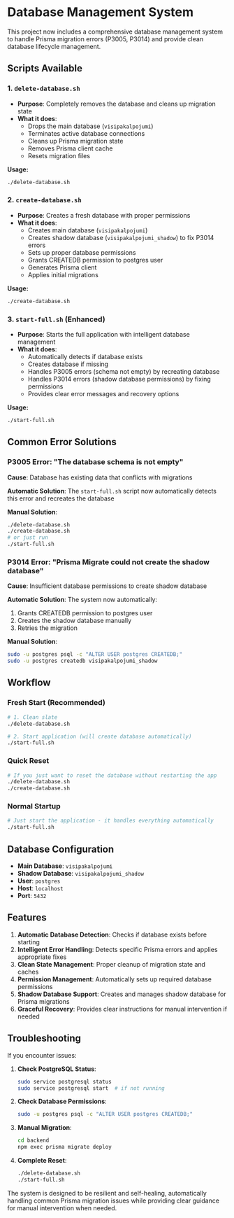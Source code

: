 # Database Management System

This project now includes a comprehensive database management system to handle Prisma migration errors (P3005, P3014) and provide clean database lifecycle management.

## Scripts Available

### 1. `delete-database.sh`
- **Purpose**: Completely removes the database and cleans up migration state
- **What it does**:
  - Drops the main database (`visipakalpojumi`)
  - Terminates active database connections
  - Cleans up Prisma migration state
  - Removes Prisma client cache
  - Resets migration files

**Usage:**
```bash
./delete-database.sh
```

### 2. `create-database.sh`
- **Purpose**: Creates a fresh database with proper permissions
- **What it does**:
  - Creates main database (`visipakalpojumi`)
  - Creates shadow database (`visipakalpojumi_shadow`) to fix P3014 errors
  - Sets up proper database permissions
  - Grants CREATEDB permission to postgres user
  - Generates Prisma client
  - Applies initial migrations

**Usage:**
```bash
./create-database.sh
```

### 3. `start-full.sh` (Enhanced)
- **Purpose**: Starts the full application with intelligent database management
- **What it does**:
  - Automatically detects if database exists
  - Creates database if missing
  - Handles P3005 errors (schema not empty) by recreating database
  - Handles P3014 errors (shadow database permissions) by fixing permissions
  - Provides clear error messages and recovery options

**Usage:**
```bash
./start-full.sh
```

## Common Error Solutions

### P3005 Error: "The database schema is not empty"
**Cause**: Database has existing data that conflicts with migrations

**Automatic Solution**: The `start-full.sh` script now automatically detects this error and recreates the database

**Manual Solution**:
```bash
./delete-database.sh
./create-database.sh
# or just run
./start-full.sh
```

### P3014 Error: "Prisma Migrate could not create the shadow database"
**Cause**: Insufficient database permissions to create shadow database

**Automatic Solution**: The system now automatically:
1. Grants CREATEDB permission to postgres user
2. Creates the shadow database manually
3. Retries the migration

**Manual Solution**:
```bash
sudo -u postgres psql -c "ALTER USER postgres CREATEDB;"
sudo -u postgres createdb visipakalpojumi_shadow
```

## Workflow

### Fresh Start (Recommended)
```bash
# 1. Clean slate
./delete-database.sh

# 2. Start application (will create database automatically)
./start-full.sh
```

### Quick Reset
```bash
# If you just want to reset the database without restarting the app
./delete-database.sh
./create-database.sh
```

### Normal Startup
```bash
# Just start the application - it handles everything automatically
./start-full.sh
```

## Database Configuration

- **Main Database**: `visipakalpojumi`
- **Shadow Database**: `visipakalpojumi_shadow`
- **User**: `postgres`
- **Host**: `localhost`
- **Port**: `5432`

## Features

1. **Automatic Database Detection**: Checks if database exists before starting
2. **Intelligent Error Handling**: Detects specific Prisma errors and applies appropriate fixes
3. **Clean State Management**: Proper cleanup of migration state and caches
4. **Permission Management**: Automatically sets up required database permissions
5. **Shadow Database Support**: Creates and manages shadow database for Prisma migrations
6. **Graceful Recovery**: Provides clear instructions for manual intervention if needed

## Troubleshooting

If you encounter issues:

1. **Check PostgreSQL Status**:
   ```bash
   sudo service postgresql status
   sudo service postgresql start  # if not running
   ```

2. **Check Database Permissions**:
   ```bash
   sudo -u postgres psql -c "ALTER USER postgres CREATEDB;"
   ```

3. **Manual Migration**:
   ```bash
   cd backend
   npm exec prisma migrate deploy
   ```

4. **Complete Reset**:
   ```bash
   ./delete-database.sh
   ./start-full.sh
   ```

The system is designed to be resilient and self-healing, automatically handling common Prisma migration issues while providing clear guidance for manual intervention when needed.